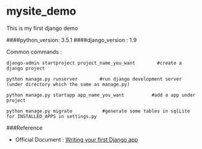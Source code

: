 # mysite_demo
This is my first django demo 

####python_version: 3.5.1
####django_version : 1.9

Common commands : 
```
django-admin startproject project_name_you_want        #create a django project 

python manage.py runserver        #run django development server (under directory which the same as manage.py)

python manage.py startapp app_name_you_want          #add a app under project

python manage.py migrate           #generate some tables in sqlLite for INSTALLED_APPS in settings.py
```

###Reference
- Official Document : [Writing your first Django app](https://docs.djangoproject.com/en/1.9/intro/tutorial01/)
